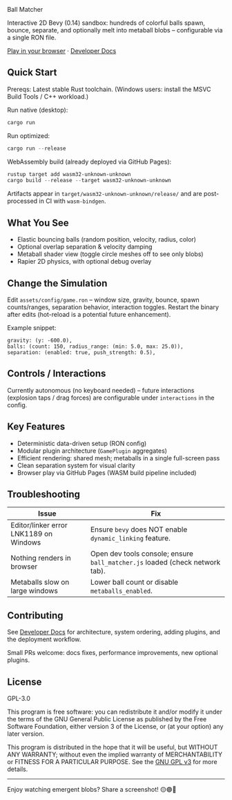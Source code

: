 <div align="center>

# Ball Matcher

Interactive 2D Bevy (0.14) sandbox: hundreds of colorful balls spawn, bounce, separate, and optionally melt into metaball blobs – configurable via a single RON file.

[Play in your browser](https://ahammer.github.io/metalrain/) · [Developer Docs](./DEVELOPER-README.md)

</div>

## Quick Start
Prereqs: Latest stable Rust toolchain. (Windows users: install the MSVC Build Tools / C++ workload.)

Run native (desktop):
```powershell
cargo run
```

Run optimized:
```powershell
cargo run --release
```

WebAssembly build (already deployed via GitHub Pages):
```powershell
rustup target add wasm32-unknown-unknown
cargo build --release --target wasm32-unknown-unknown
```
Artifacts appear in `target/wasm32-unknown-unknown/release/` and are post-processed in CI with `wasm-bindgen`.

## What You See
- Elastic bouncing balls (random position, velocity, radius, color)
- Optional overlap separation & velocity damping
- Metaball shader view (toggle circle meshes off to see only blobs)
- Rapier 2D physics, with optional debug overlay

## Change the Simulation
Edit `assets/config/game.ron` – window size, gravity, bounce, spawn counts/ranges, separation behavior, interaction toggles.
Restart the binary after edits (hot-reload is a potential future enhancement).

Example snippet:
```ron
gravity: (y: -600.0),
balls: (count: 150, radius_range: (min: 5.0, max: 25.0)),
separation: (enabled: true, push_strength: 0.5),
```

## Controls / Interactions
Currently autonomous (no keyboard needed) – future interactions (explosion taps / drag forces) are configurable under `interactions` in the config.

## Key Features
- Deterministic data-driven setup (RON config)
- Modular plugin architecture (`GamePlugin` aggregates)
- Efficient rendering: shared mesh; metaballs in a single full-screen pass
- Clean separation system for visual clarity
- Browser play via GitHub Pages (WASM build pipeline included)

## Troubleshooting
| Issue | Fix |
|-------|-----|
| Editor/linker error LNK1189 on Windows | Ensure `bevy` does NOT enable `dynamic_linking` feature. |
| Nothing renders in browser | Open dev tools console; ensure `ball_matcher.js` loaded (check network tab). |
| Metaballs slow on large windows | Lower ball count or disable `metaballs_enabled`. |

## Contributing
See [Developer Docs](./DEVELOPER-README.md) for architecture, system ordering, adding plugins, and the deployment workflow.

Small PRs welcome: docs fixes, performance improvements, new optional plugins.

## License
GPL-3.0

This program is free software: you can redistribute it and/or modify it under the terms of the GNU General Public License as published by the Free Software Foundation, either version 3 of the License, or (at your option) any later version.

This program is distributed in the hope that it will be useful, but WITHOUT ANY WARRANTY; without even the implied warranty of MERCHANTABILITY or FITNESS FOR A PARTICULAR PURPOSE. See the [GNU GPL v3](./LICENSE) for more details.

---
Enjoy watching emergent blobs? Share a screenshot! 🟡🟣🔵
